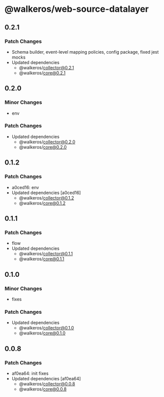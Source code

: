 # @walkeros/web-source-datalayer

## 0.2.1

### Patch Changes

- Schema builder, event-level mapping policies, config package, fixed jest mocks
- Updated dependencies
  - @walkeros/collector@0.2.1
  - @walkeros/core@0.2.1

## 0.2.0

### Minor Changes

- env

### Patch Changes

- Updated dependencies
  - @walkeros/collector@0.2.0
  - @walkeros/core@0.2.0

## 0.1.2

### Patch Changes

- a0ced16: env
- Updated dependencies [a0ced16]
  - @walkeros/collector@0.1.2
  - @walkeros/core@0.1.2

## 0.1.1

### Patch Changes

- flow
- Updated dependencies
  - @walkeros/collector@0.1.1
  - @walkeros/core@0.1.1

## 0.1.0

### Minor Changes

- fixes

### Patch Changes

- Updated dependencies
  - @walkeros/collector@0.1.0
  - @walkeros/core@0.1.0

## 0.0.8

### Patch Changes

- af0ea64: init fixes
- Updated dependencies [af0ea64]
  - @walkeros/collector@0.0.8
  - @walkeros/core@0.0.8
